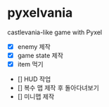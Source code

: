 # pyxelvania
castlevania-like game with Pyxel

- [x] enemy 제작
- [x] game state 제작
- [x] item 먹기
- [] HUD 작업
- [] 복수 맵 제작 후 돌아다녀보기
- [] 미니맵 제작

